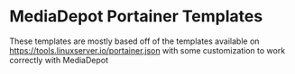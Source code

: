 # MediaDepot Portainer Templates
These templates are mostly based off of the templates available on https://tools.linuxserver.io/portainer.json with some
customization to work correctly with MediaDepot


